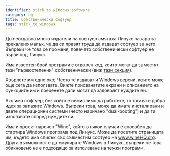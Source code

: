 ```yaml
---
identifier: stick_to_windows_software
category: bg
title: Собственически софтуер
tags: stick_to_windows
---
```


До неотдавна много издатели на софтуер смятаха Линукс пазара за прекалено малък, че да си правят труда да издават софтуер за него. Въпреки че това се променя, повечето собственически софтуер не върви под Линукс.

Има известен брой програми с отворен код, които могат да заместят тези "първостепенни" собственически (виж <a href="/items/warez">тази секция</a>).

Хвърлете им едно око; Често те издават и Windows версии, които може още сега да използвате. Вижте прихванатите екрани и описанието на функциите им и преценете дали могат да задоволят нуждите ви.

Ако има софтуер, без който е немислимо да работите, то тогава е добра идея за запазите Windows. Въпреки това, може да имате инсталирани и двете операционни системи (често наричано "dual-booting") и да ги използвате според нуждите си.

Има и проект наречен "Wine", който в някои случаи е способен да стартира Windows програма под Линукс. Може да посетите страницата им, където има списък със съвместим софтуер на <a href="http://www.winehq.org">www.wineHQ.org</a>. Друга възможност е да емулирате Windows в Линукс, въпреки че това обикновено не е подходящо за използване на тежки програми.

